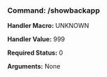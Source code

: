 ### Command: /showbackapp

**Handler Macro:** UNKNOWN

**Handler Value:** 999

**Required Status:** 0

**Arguments:**
None
